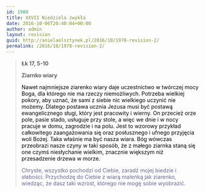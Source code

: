 ```yaml
---
id: 1980
title: XXVII Niedziela zwykła
date: 2016-10-06T20:40:04+00:00
author: admin
layout: revision
guid: http://anielaolsztynek.pl/2016/10/1978-revision-2/
permalink: /2016/10/1978-revision-2/
---
```

> **Łk 17, 5-10**
> 
> **Ziarnko wiary**
> 
> <span style="color: #000000;">Nawet najmniejsze ziarenko wiary daje uczestnictwo w twórczej mocy Boga, dla którego nie ma rzeczy niemożliwych. Potrzeba wielkiej pokory, aby uznać, że sami z siebie nic wielkiego uczynić nie możemy. Dlatego postawa ucznia Jezusa musi być postawą ewangelicznego sługi, który jest pracowity i wierny. On przecież orze pole, pasie stado, usługuje przy stole, a więc we dnie i w nocy pracuje w domu, zagrodzie i na polu. Jest to wzorowy przykład całkowitego zaangażowania się oraz posłusznego i ufnego przyjęcia woli Bożej. Taka właśnie ma być nasza wiara. Bóg wówczas przeobrazi nasze czyny w taki sposób, że z małego ziarnka staną się one czymś niesłychanie wielkim, znacznie większym niż przesadzenie drzewa w morze.</span>
> 
> <span style="color: #666699;">Chryste, wszystko pochodzi od Ciebie, zaradź mojej biedzie i słabości. Przychodzę do Ciebie z wiarą maleńką jak ziarenko, wiedząc, że dasz taki wzrost, którego nie mogę sobie wyobrazić.</span>